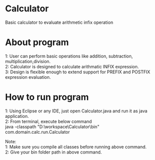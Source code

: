 # Calculator
Basic calculator to evaluate arithmetic infix operation


# About program
1: User can perform basic operations like addition, subtraction, multiplication,division.  
2: Calculator is designed to calculate arithmatic INFIX expression.  
3: Design is flexible enough to extend support for PREFIX and POSTFIX expression evaluation.  


# How to run program
1: Using Eclipse or any IDE, just open Calculator.java and run it as java application.  
2: From terminal, execute below command  
 java -classpath "D:\workspace\Calculator\bin" com.domain.calc.run.Calculator
 
 Note:  
 1: Make sure you compile all classes before running above command.  
 2: Give your bin folder path in above command.
